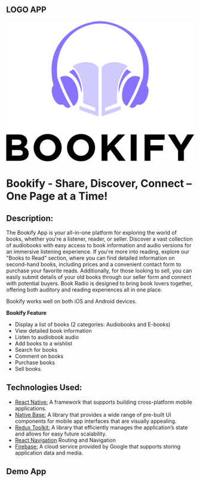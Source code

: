 ## LOGO APP
<img src="./assets/book/logo.png">

# Bookify - Share, Discover, Connect – One Page at a Time!

## Description:
The Bookify App is your all-in-one platform for exploring the world of books, whether you're a listener, reader, or seller. Discover a vast collection of audiobooks with easy access to book information and audio versions for an immersive listening experience. If you're more into reading, explore our "Books to Read" section, where you can find detailed information on second-hand books, including prices and a convenient contact form to purchase your favorite reads. Additionally, for those looking to sell, you can easily submit details of your old books through our seller form and connect with potential buyers. Book Radio is designed to bring book lovers together, offering both auditory and reading experiences all in one place.

Bookify works well on both iOS and Android devices.

**Bookify Feature**
- Display a list of books (2 categories: Audiobooks and E-books)
- View detailed book information
- Listen to audiobook audio
- Add books to a wishlist
- Search for books
- Comment on books
- Purchase books
- Sell books

## Technologies Used:
* [React Native:](https://reactnative.dev/) A framework that supports building cross-platform mobile applications.
* [Native Base:](https://nativebase.io/) A library that provides a wide range of pre-built UI components for mobile app interfaces that are visually appealing.
* [Redux Toolkit:](https://redux-toolkit.js.org/) A library that efficiently manages the application’s state and allows for easy future scalability.
* [React Navigation](https://reactnavigation.org/) Routing and Navigation
* [Firebase:](https://firebase.google.com/) A cloud service provided by Google that supports storing application data and media.

## Demo App
<!-- <video width="400" controls>
  <source src="./images/bookify.mp4" type="video/mp4">
</video> -->
